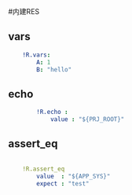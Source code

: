 #内建RES


## vars

``` yaml
    !R.vars:
        A: 1
        B: "hello"
```
## echo

``` yaml
        !R.echo :
            value : "${PRJ_ROOT}"
```

## assert_eq
``` yaml

    !R.assert_eq
        value  : "${APP_SYS}"
        expect : "test"

```

